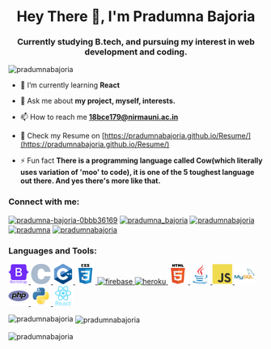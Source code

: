 <h1 align="center">Hey There 👋, I'm Pradumna Bajoria</h1>
<h3 align="center">Currently studying B.tech, and pursuing my interest in web development and coding.</h3>

<p align="left"> <img src="https://komarev.com/ghpvc/?username=pradumnabajoria&label=Profile%20views&color=0e75b6&style=flat" alt="pradumnabajoria" /> </p>

- 🌱 I’m currently learning **React**

- 💬 Ask me about **my project, myself, interests.**

- 📫 How to reach me **18bce179@nirmauni.ac.in**

- 📄 Check my Resume on [https://pradumnabajoria.github.io/Resume/](https://pradumnabajoria.github.io/Resume/)

- ⚡ Fun fact **There is a programming language called Cow(which literally uses variation of 'moo' to code), it is one of the 5 toughest language out there. And yes there's more like that.**

<h3 align="left">Connect with me:</h3>
<p align="left">
<a href="https://linkedin.com/in/pradumna-bajoria-0bbb36169" target="blank"><img align="center" src="https://cdn.jsdelivr.net/npm/simple-icons@3.0.1/icons/linkedin.svg" alt="pradumna-bajoria-0bbb36169" height="30" width="40" /></a>
<a href="https://instagram.com/pradumna_bajoria" target="blank"><img align="center" src="https://cdn.jsdelivr.net/npm/simple-icons@3.0.1/icons/instagram.svg" alt="pradumna_bajoria" height="30" width="40" /></a>
<a href="https://www.hackerrank.com/pradumnabajoria" target="blank"><img align="center" src="https://cdn.jsdelivr.net/npm/simple-icons@3.0.1/icons/hackerrank.svg" alt="pradumnabajoria" height="30" width="40" /></a>
<a href="https://codeforces.com/profile/pradumna" target="blank"><img align="center" src="https://cdn.jsdelivr.net/npm/simple-icons@3.0.1/icons/codeforces.svg" alt="pradumna" height="30" width="40" /></a>
<a href="https://auth.geeksforgeeks.org/user/pradumnabajoria" target="blank"><img align="center" src="https://cdn.jsdelivr.net/npm/simple-icons@3.0.1/icons/geeksforgeeks.svg" alt="pradumnabajoria" height="30" width="40" /></a>
</p>

<h3 align="left">Languages and Tools:</h3>
<p align="left"> <a href="https://getbootstrap.com" target="_blank"> <img src="https://raw.githubusercontent.com/devicons/devicon/master/icons/bootstrap/bootstrap-plain-wordmark.svg" alt="bootstrap" width="40" height="40"/> </a> <a href="https://www.cprogramming.com/" target="_blank"> <img src="https://raw.githubusercontent.com/devicons/devicon/master/icons/c/c-original.svg" alt="c" width="40" height="40"/> </a> <a href="https://www.w3schools.com/cpp/" target="_blank"> <img src="https://raw.githubusercontent.com/devicons/devicon/master/icons/cplusplus/cplusplus-original.svg" alt="cplusplus" width="40" height="40"/> </a> <a href="https://www.w3schools.com/css/" target="_blank"> <img src="https://raw.githubusercontent.com/devicons/devicon/master/icons/css3/css3-original-wordmark.svg" alt="css3" width="40" height="40"/> </a> <a href="https://firebase.google.com/" target="_blank"> <img src="https://www.vectorlogo.zone/logos/firebase/firebase-icon.svg" alt="firebase" width="40" height="40"/> </a> <a href="https://heroku.com" target="_blank"> <img src="https://www.vectorlogo.zone/logos/heroku/heroku-icon.svg" alt="heroku" width="40" height="40"/> </a> <a href="https://www.w3.org/html/" target="_blank"> <img src="https://raw.githubusercontent.com/devicons/devicon/master/icons/html5/html5-original-wordmark.svg" alt="html5" width="40" height="40"/> </a> <a href="https://www.java.com" target="_blank"> <img src="https://raw.githubusercontent.com/devicons/devicon/master/icons/java/java-original.svg" alt="java" width="40" height="40"/> </a> <a href="https://developer.mozilla.org/en-US/docs/Web/JavaScript" target="_blank"> <img src="https://raw.githubusercontent.com/devicons/devicon/master/icons/javascript/javascript-original.svg" alt="javascript" width="40" height="40"/> </a> <a href="https://www.mysql.com/" target="_blank"> <img src="https://raw.githubusercontent.com/devicons/devicon/master/icons/mysql/mysql-original-wordmark.svg" alt="mysql" width="40" height="40"/> </a> <a href="https://www.php.net" target="_blank"> <img src="https://raw.githubusercontent.com/devicons/devicon/master/icons/php/php-original.svg" alt="php" width="40" height="40"/> </a> <a href="https://www.python.org" target="_blank"> <img src="https://raw.githubusercontent.com/devicons/devicon/master/icons/python/python-original.svg" alt="python" width="40" height="40"/> </a> <a href="https://reactjs.org/" target="_blank"> <img src="https://raw.githubusercontent.com/devicons/devicon/master/icons/react/react-original-wordmark.svg" alt="react" width="40" height="40"/> </a> </p>

<p><img align="left" src="https://github-readme-stats.vercel.app/api/top-langs?username=pradumnabajoria&show_icons=true&locale=en&layout=compact" alt="pradumnabajoria" /></p>

<p>&nbsp;<img align="center" src="https://github-readme-stats.vercel.app/api?username=pradumnabajoria&show_icons=true&locale=en" alt="pradumnabajoria" /></p>

<p><img align="center" src="https://github-readme-streak-stats.herokuapp.com/?user=pradumnabajoria&" alt="pradumnabajoria" /></p>
